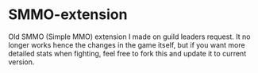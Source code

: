 # SMMO-extension
Old SMMO (Simple MMO) extension I made on guild leaders request. It no longer works hence the changes in the game itself, but if you want more detailed stats when fighting, feel free to fork this and update it to current version.
